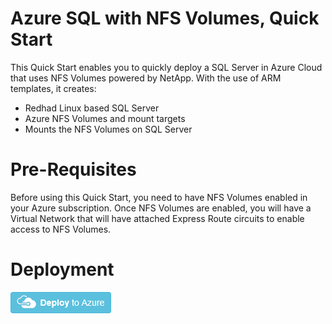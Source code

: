 # Azure SQL with NFS Volumes, Quick Start

This Quick Start enables you to quickly deploy a SQL Server in Azure Cloud that uses NFS Volumes powered by NetApp. With the use of ARM templates, it creates:
- Redhad Linux based SQL Server 
- Azure NFS Volumes and mount targets
- Mounts the NFS Volumes on SQL Server

# Pre-Requisites

Before using this Quick Start, you need to have NFS Volumes enabled in your Azure subscription. Once NFS Volumes are enabled, you will have a Virtual Network that will have attached Express Route circuits to enable access to NFS Volumes. 

# Deployment

<a href="https://aka.ms/nfs/#create/Microsoft.Template/uri/https%3A%2F%2Fraw.githubusercontent.com%2Fmudash%2Fazure-sql-nfs-quickstart%2FDev%2FSQL_Master_Template.json" target="_blank">
<img src="https://raw.githubusercontent.com/Azure/azure-quickstart-templates/master/1-CONTRIBUTION-GUIDE/images/deploytoazure.png"/>
</a>

